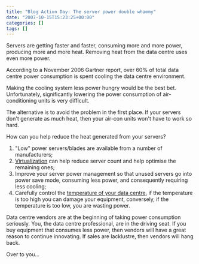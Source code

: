 ```yaml
---
title: "Blog Action Day: The server power double whammy"
date: "2007-10-15T15:23:25+00:00"
categories: []
tags: []
---
```


Servers are getting faster and faster, consuming more and more power, producing more and more heat. Removing heat from the data centre uses even more power.

According to a November 2006 Gartner report, over 60% of total data centre power consumption is spent cooling the data centre environment.

Making the cooling system less power hungry would be the best bet. Unfortunately, significantly lowering the power consumption of air-conditioning units is very difficult.

The alternative is to avoid the problem in the first place. If your servers don't generate as much heat, then your air-con units won't have to work so hard.

How can you help reduce the heat generated from your servers?
<ol>
	<li>"Low" power servers/blades are available from a number of manufacturers;</li>
	<li><a href="http://en.wikipedia.org/wiki/Virtualization">Virtualization</a> can help reduce server count and help optimise the remaining ones;</li>
	<li>Improve your server power management so that unused servers go into power save mode, consuming less power, and consequently requiring less cooling;</li>
	<li>Carefully control the <a href="http://www.openxtra.co.uk/articles/recommended-server-room-temperature.php">temperature of your data centre</a>, if the temperature is too high you can damage your equipment, conversely, if the temperature is too low, you are wasting power.</li>
</ol>
Data centre vendors are at the beginning of taking power consumption seriously. You, the data centre professional, are in the driving seat. If you buy equipment that consumes less power, then vendors will have a great reason to continue innovating. If sales are lacklustre, then vendors will hang back.

Over to you...

